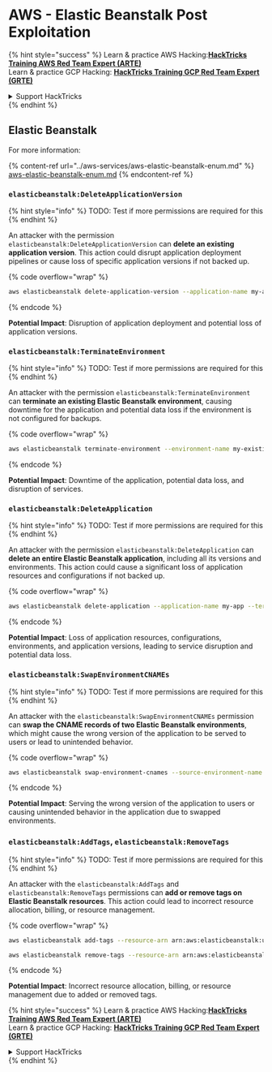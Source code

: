 # AWS - Elastic Beanstalk Post Exploitation

{% hint style="success" %}
Learn & practice AWS Hacking:<img src="../../../.gitbook/assets/image (1) (1) (1) (1).png" alt="" data-size="line">[**HackTricks Training AWS Red Team Expert (ARTE)**](https://training.hacktricks.xyz/courses/arte)<img src="../../../.gitbook/assets/image (1) (1) (1) (1).png" alt="" data-size="line">\
Learn & practice GCP Hacking: <img src="../../../.gitbook/assets/image (2) (1).png" alt="" data-size="line">[**HackTricks Training GCP Red Team Expert (GRTE)**<img src="../../../.gitbook/assets/image (2) (1).png" alt="" data-size="line">](https://training.hacktricks.xyz/courses/grte)

<details>

<summary>Support HackTricks</summary>

* Check the [**subscription plans**](https://github.com/sponsors/carlospolop)!
* **Join the** 💬 [**Discord group**](https://discord.gg/hRep4RUj7f) or the [**telegram group**](https://t.me/peass) or **follow** us on **Twitter** 🐦 [**@hacktricks\_live**](https://twitter.com/hacktricks_live)**.**
* **Share hacking tricks by submitting PRs to the** [**HackTricks**](https://github.com/carlospolop/hacktricks) and [**HackTricks Cloud**](https://github.com/carlospolop/hacktricks-cloud) github repos.

</details>
{% endhint %}

## Elastic Beanstalk

For more information:

{% content-ref url="../aws-services/aws-elastic-beanstalk-enum.md" %}
[aws-elastic-beanstalk-enum.md](../aws-services/aws-elastic-beanstalk-enum.md)
{% endcontent-ref %}

### `elasticbeanstalk:DeleteApplicationVersion`

{% hint style="info" %}
TODO: Test if more permissions are required for this
{% endhint %}

An attacker with the permission `elasticbeanstalk:DeleteApplicationVersion` can **delete an existing application version**. This action could disrupt application deployment pipelines or cause loss of specific application versions if not backed up.

{% code overflow="wrap" %}
```bash
aws elasticbeanstalk delete-application-version --application-name my-app --version-label my-version
```
{% endcode %}

**Potential Impact**: Disruption of application deployment and potential loss of application versions.

### `elasticbeanstalk:TerminateEnvironment`

{% hint style="info" %}
TODO: Test if more permissions are required for this
{% endhint %}

An attacker with the permission `elasticbeanstalk:TerminateEnvironment` can **terminate an existing Elastic Beanstalk environment**, causing downtime for the application and potential data loss if the environment is not configured for backups.

{% code overflow="wrap" %}
```bash
aws elasticbeanstalk terminate-environment --environment-name my-existing-env
```
{% endcode %}

**Potential Impact**: Downtime of the application, potential data loss, and disruption of services.

### `elasticbeanstalk:DeleteApplication`

{% hint style="info" %}
TODO: Test if more permissions are required for this
{% endhint %}

An attacker with the permission `elasticbeanstalk:DeleteApplication` can **delete an entire Elastic Beanstalk application**, including all its versions and environments. This action could cause a significant loss of application resources and configurations if not backed up.

{% code overflow="wrap" %}
```bash
aws elasticbeanstalk delete-application --application-name my-app --terminate-env-by-force
```
{% endcode %}

**Potential Impact**: Loss of application resources, configurations, environments, and application versions, leading to service disruption and potential data loss.

### `elasticbeanstalk:SwapEnvironmentCNAMEs`

{% hint style="info" %}
TODO: Test if more permissions are required for this
{% endhint %}

An attacker with the `elasticbeanstalk:SwapEnvironmentCNAMEs` permission can **swap the CNAME records of two Elastic Beanstalk environments**, which might cause the wrong version of the application to be served to users or lead to unintended behavior.

{% code overflow="wrap" %}
```bash
aws elasticbeanstalk swap-environment-cnames --source-environment-name my-env-1 --destination-environment-name my-env-2
```
{% endcode %}

**Potential Impact**: Serving the wrong version of the application to users or causing unintended behavior in the application due to swapped environments.

### `elasticbeanstalk:AddTags`, `elasticbeanstalk:RemoveTags`

{% hint style="info" %}
TODO: Test if more permissions are required for this
{% endhint %}

An attacker with the `elasticbeanstalk:AddTags` and `elasticbeanstalk:RemoveTags` permissions can **add or remove tags on Elastic Beanstalk resources**. This action could lead to incorrect resource allocation, billing, or resource management.

{% code overflow="wrap" %}
```bash
aws elasticbeanstalk add-tags --resource-arn arn:aws:elasticbeanstalk:us-west-2:123456789012:environment/my-app/my-env --tags Key=MaliciousTag,Value=1

aws elasticbeanstalk remove-tags --resource-arn arn:aws:elasticbeanstalk:us-west-2:123456789012:environment/my-app/my-env --tag-keys MaliciousTag
```
{% endcode %}

**Potential Impact**: Incorrect resource allocation, billing, or resource management due to added or removed tags.

{% hint style="success" %}
Learn & practice AWS Hacking:<img src="../../../.gitbook/assets/image (1) (1) (1) (1).png" alt="" data-size="line">[**HackTricks Training AWS Red Team Expert (ARTE)**](https://training.hacktricks.xyz/courses/arte)<img src="../../../.gitbook/assets/image (1) (1) (1) (1).png" alt="" data-size="line">\
Learn & practice GCP Hacking: <img src="../../../.gitbook/assets/image (2) (1).png" alt="" data-size="line">[**HackTricks Training GCP Red Team Expert (GRTE)**<img src="../../../.gitbook/assets/image (2) (1).png" alt="" data-size="line">](https://training.hacktricks.xyz/courses/grte)

<details>

<summary>Support HackTricks</summary>

* Check the [**subscription plans**](https://github.com/sponsors/carlospolop)!
* **Join the** 💬 [**Discord group**](https://discord.gg/hRep4RUj7f) or the [**telegram group**](https://t.me/peass) or **follow** us on **Twitter** 🐦 [**@hacktricks\_live**](https://twitter.com/hacktricks_live)**.**
* **Share hacking tricks by submitting PRs to the** [**HackTricks**](https://github.com/carlospolop/hacktricks) and [**HackTricks Cloud**](https://github.com/carlospolop/hacktricks-cloud) github repos.

</details>
{% endhint %}
